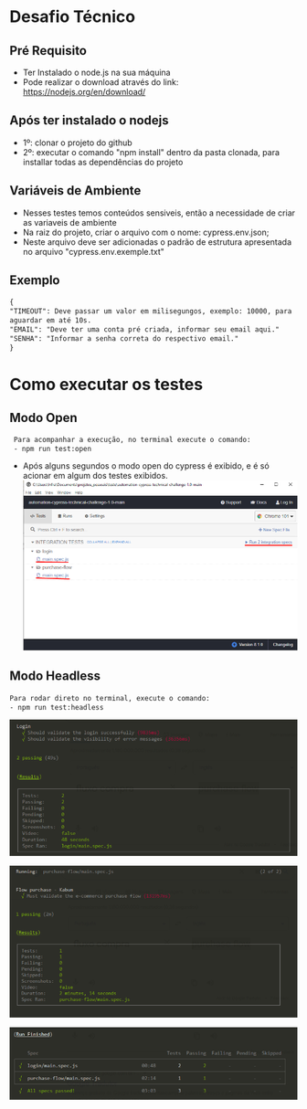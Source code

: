 # Desafio Técnico

## Pré Requisito
 - Ter Instalado o node.js na sua máquina
 - Pode realizar o download através do link: https://nodejs.org/en/download/

## Após ter instalado o nodejs

- 1º: clonar o projeto do github
- 2º: executar o comando "npm install" dentro da pasta clonada, para installar todas as dependências do projeto

## Variáveis de Ambiente 
 - Nesses testes temos conteúdos sensiveis, então a necessidade de criar as variaveis de ambiente
 - Na raiz do projeto, criar o arquivo com o nome: cypress.env.json;
 - Neste arquivo deve ser adicionadas o padrão de estrutura apresentada no arquivo "cypress.env.exemple.txt"

## Exemplo
    {
    "TIMEOUT": Deve passar um valor em milisegungos, exemplo: 10000, para aguardar em até 10s.
    "EMAIL": "Deve ter uma conta pré criada, informar seu email aqui."
    "SENHA": "Informar a senha correta do respectivo email."
    }
    
# Como executar os testes

## Modo Open
     Para acompanhar a execução, no terminal execute o comando:
     - npm run test:open
   
   
  - Após alguns segundos o modo open do cypress é exibido, e é só acionar em algum dos testes exibidos.
  ![cypress-open](./readme-img/cypress-open.png)
  
    
## Modo Headless
    Para rodar direto no terminal, execute o comando:
    - npm run test:headless

![login](./readme-img/login.png)

![flow](./readme-img/flow.png)

![allspecs](./readme-img/allspecs.png)
